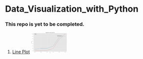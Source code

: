 # Data_Visualization_with_Python

### This repo is yet to be completed.

1. [Line Plot](https://github.com/Tarun-Kamboj/Data_Visualization_with_Python/tree/master/Line%20Plot) <img src="Line%20Plot/img.png" height="70px">